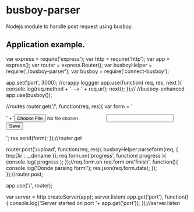 busboy-parser
=============

Nodejs module to handle post request using busboy.

<h2>Application example.</h2>

var express = require('express');
var http = require('http');
var app = express();
var router = express.Router();
var busboyHelper = require('./busboy-parser');
var busboy = require('connect-busboy');

app.set('port', 3000);
//crappy loggger
app.use(function( req, res, next ){
	console.log(req.method + '  --> ' + req.url);
	next();
});//
//busboy-enhanced
app.use(busboy());


//routes
router.get('/', function(req, res){
	var form = '<form method="post" action="/upload" enctype="multipart/form-data">'
			 +'<input type="file" name="file"/><input type="text" name="example"/><input type="submit" value="Save"/></form>';
	res.send(form);
});//router.get

router.post('/upload', function(req, res){
	busboyHelper.parseform(req, { tmpDir : __dirname });
	req.form.on('progress', function( progress ){
		console.log( progress );
	});//req.form.on
	req.form.on('finish', function(){
		console.log('Donde parsing form!');
		res.json(req.form.data);
	});
});//router.post;

app.use('/', router); 

var server = http.createServer(app);
server.listen( app.get('port'), function(){
	console.log('Server started on port '+ app.get('port'));
});//server.listen


